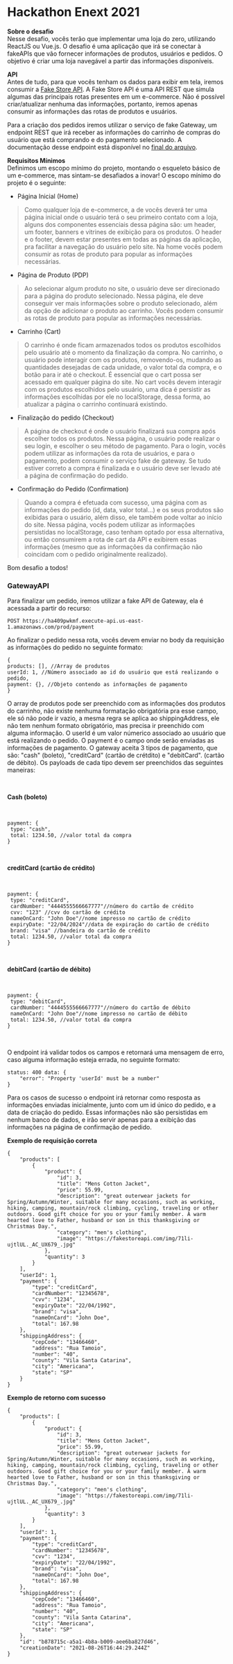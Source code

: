 # Hackathon Enext 2021
  

**Sobre o desafio**
<br/>
Nesse desafio, vocês terão que implementar uma loja do zero, utilizando ReactJS ou Vue.js. O desafio é uma aplicação que irá se conectar à fakeAPIs que vão fornecer informações de produtos, usuários e pedidos. O objetivo é criar uma loja navegável a partir das informações disponíveis.

**API**
<br/>
Antes de tudo, para que vocês tenham os dados para exibir em tela, iremos consumir a [Fake Store API](https://fakestoreapi.com/docs). A Fake Store API é uma API REST que simula algumas das principais rotas presentes em um e-commerce. Não é possível criar/atualizar nenhuma das informações, portanto, iremos apenas consumir as informações das rotas de produtos e usuários.

Para a criação dos pedidos iremos utilizar o serviço de fake Gateway, um endpoint REST que irá receber as informações do carrinho de compras do usuário que está comprando e do pagamento selecionado. A documentação desse endpoint está disponível no [final do arquivo](#gateway).

**Requisitos Mínimos**
<br/>
Definimos um escopo mínimo do projeto, montando o esqueleto básico de um e-commerce, mas sintam-se desafiados a inovar! O escopo mínimo do projeto é o seguinte:
<br/>
- Página Inicial (Home)
> Como qualquer loja de e-commerce, a de vocês deverá ter uma página inicial onde o usuário terá o seu primeiro contato com a loja, alguns dos componentes essenciais dessa página são: um header, um footer, banners e vitrines de exibição para os produtos. O header e o footer, devem estar presentes em todas as páginas da aplicação, pra facilitar a navegação  do usuário pelo site. Na home vocês podem consumir as rotas de produto para popular as informações necessárias.
- Página de Produto (PDP)
> Ao selecionar algum produto no site, o usuário deve ser direcionado para a página do produto selecionado. Nessa página, ele deve conseguir ver mais informações sobre o produto selecionado, além da opção de adicionar o produto ao carrinho. Vocês podem consumir as rotas de produto para popular as informações necessárias.
- Carrinho (Cart)
> O carrinho é onde ficam armazenados todos os produtos escolhidos pelo usuário até o momento da finalização da compra. No carrinho, o usuário pode interagir com os produtos, removendo-os, mudando as quantidades desejadas de cada unidade, o valor total da compra, e o botão para ir até o checkout. É essencial que o cart possa ser acessado em qualquer página do site. No cart vocês devem interagir com os produtos escolhidos pelo usuário, uma dica é persistir as informações escolhidas por ele no localStorage, dessa forma, ao atualizar a página o carrinho continuará existindo.
- Finalização do pedido (Checkout)
> A página de checkout é onde o usuário finalizará sua compra após escolher todos os produtos. Nessa página, o usuário pode realizar o seu login, e escolher o seu método de pagamento. Para o login, vocês podem utilizar as informações da rota de usuários, e para o pagamento, podem consumir o serviço fake de gateway. Se tudo estiver correto a compra é finalizada e o usuário deve ser levado até a página de confirmação do pedido.
- Confirmação do Pedido (Confirmation)
> Quando a compra é efetuada com sucesso, uma página com as informações do pedido (id, data, valor total...) e os seus produtos são exibidas para o usuário, além disso, ele também pode voltar ao início do site. Nessa página, vocês podem utilizar as informações persistidas no localStorage, caso tenham optado por essa alternativa, ou então consumirem a rota de cart da API e exibirem essas informações (mesmo que as informações da confirmação não coincidam com o pedido originalmente realizado).

Bom desafio a todos!

<a name="gateway"></a>
### GatewayAPI

Para finalizar um pedido, iremos utilizar a fake API de Gateway, ela é acessada a partir do recurso:

```
POST https://ha409pwkmf.execute-api.us-east-1.amazonaws.com/prod/payment
```

Ao finalizar o pedido nessa rota, vocês devem enviar no body da requisição as informações do pedido no seguinte formato:

```
{
products: [], //Array de produtos
userId: 1, //Número associado ao id do usuário que está realizando o pedido,
payment: {}, //Objeto contendo as informações de pagamento
}
```

O array de produtos pode ser preenchido com as informações dos produtos do carrinho, não existe nenhuma formatação obrigatória pra esse campo, ele só não pode ir vazio, a mesma regra se aplica ao shippingAddress, ele não tem nenhum formato obrigatório, mas precisa ir preenchido com alguma informação. O userId é um valor númerico associado ao usuário que está realizando o pedido. O payment é o campo onde serão enviadas as informações de pagamento. O gateway aceita 3 tipos de pagamento, que são: "cash" (boleto), "creditCard" (cartão de crétdito) e "debitCard". (cartão de débito). Os payloads de cada tipo devem ser preenchidos das seguintes maneiras:

<br/>

**Cash (boleto)**

<br/>

```
payment: {
 type: "cash",
 total: 1234.50, //valor total da compra
}
```
<br>

**creditCard (cartão de crédito)**

<br/>

```
payment: {
 type: "creditCard",
 cardNumber: "4444555566667777"//número do cartão de crédito
 cvv: "123" //cvv do cartão de crédito
 nameOnCard: "John Doe"//nome impresso no cartão de crédito
 expiryDate: "22/04/2024"//data de expiração do cartão de crédito
 brand: "visa" //bandeira do cartão de crédito 
 total: 1234.50, //valor total da compra
}
```
<br/>

**debitCard (cartão de débito)**

<br/>

```
payment: {
 type: "debitCard",
 cardNumber: "4444555566667777"//número do cartão de débito 
 nameOnCard: "John Doe"//nome impresso no cartão de débito
 total: 1234.50, //valor total da compra
}
```
<br/>

O endpoint irá validar todos os campos e retornará uma mensagem de erro, caso alguma informação esteja errada, no seguinte formato:

```
status: 400 data: {
    "error": "Property 'userId' must be a number"
}
```
Para os casos de sucesso o endpoint irá retornar como resposta as informações enviadas inicialmente, junto com um id único do pedido, e a data de criação do pedido. Essas informações não são persistidas em nenhum banco de dados, e irão servir apenas para a exibição das informações na página de confirmação de pedido.

**Exemplo de requisição correta**
```
{
    "products": [
        {
            "product": {
                "id": 3,
                "title": "Mens Cotton Jacket",
                "price": 55.99,
                "description": "great outerwear jackets for Spring/Autumn/Winter, suitable for many occasions, such as working, hiking, camping, mountain/rock climbing, cycling, traveling or other outdoors. Good gift choice for you or your family member. A warm hearted love to Father, husband or son in this thanksgiving or Christmas Day.",
                "category": "men's clothing",
                "image": "https://fakestoreapi.com/img/71li-ujtlUL._AC_UX679_.jpg"
            },
            "quantity": 3
        }
    ],
    "userId": 1,
    "payment": {
        "type": "creditCard",
        "cardNumber": "12345678",
        "cvv": "1234",
        "expiryDate": "22/04/1992",
        "brand": "visa",
        "nameOnCard": "John Doe",
        "total": 167.98
    },
    "shippingAddress": {
        "cepCode": "13466460",
        "address": "Rua Tamoio",
        "number": "40",
        "county": "Vila Santa Catarina",
        "city": "Americana",
        "state": "SP"
    }
}
```

**Exemplo de retorno com sucesso**
```
{
    "products": [
        {
            "product": {
                "id": 3,
                "title": "Mens Cotton Jacket",
                "price": 55.99,
                "description": "great outerwear jackets for Spring/Autumn/Winter, suitable for many occasions, such as working, hiking, camping, mountain/rock climbing, cycling, traveling or other outdoors. Good gift choice for you or your family member. A warm hearted love to Father, husband or son in this thanksgiving or Christmas Day.",
                "category": "men's clothing",
                "image": "https://fakestoreapi.com/img/71li-ujtlUL._AC_UX679_.jpg"
            },
            "quantity": 3
        }
    ],
    "userId": 1,
    "payment": {
        "type": "creditCard",
        "cardNumber": "12345678",
        "cvv": "1234",
        "expiryDate": "22/04/1992",
        "brand": "visa",
        "nameOnCard": "John Doe",
        "total": 167.98
    },
    "shippingAddress": {
        "cepCode": "13466460",
        "address": "Rua Tamoio",
        "number": "40",
        "county": "Vila Santa Catarina",
        "city": "Americana",
        "state": "SP"
    },
    "id": "b878715c-a5a1-4b8a-b009-aee6ba827d46",
    "creationDate": "2021-08-26T16:44:29.244Z"
}
```


